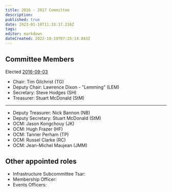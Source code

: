 ```yaml
---
title: 2016 - 2017 Committee
description: 
published: true
date: 2023-01-10T11:33:17.216Z
tags: 
editor: markdown
dateCreated: 2022-10-19T07:25:14.843Z
---
```


## Committee Members

Elected [2016-09-03](/minutes/AGM/2016-09-03)

- Chair: Tim Gilchrist (TG)
- Deputy Chair: Lawrence Dixon - "Lemming" (LEM)
- Secretary: Steve Hodges (SH)
- Treasurer: Stuart McDonald (StM)

---

- Deputy Treasurer: Nick Bannon (NB)
- Deputy Secretary: Stuart McDonald (StM)
- OCM: Jason Kongchouy (JK)
- OCM: Hugh Frazer (HF)
- OCM: Tanner Perham (TP)
- OCM: Russel Clarke (RC)
- OCM: Jean-Michel Maujean (JMM)

## Other appointed roles

- Infrastructure Subcommittee Tsar:
- Membership Officer:
- Events Officers:
